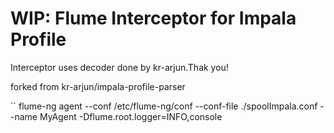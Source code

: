 # WIP: Flume Interceptor for Impala Profile

Interceptor uses decoder done by kr-arjun.Thak you!

forked from kr-arjun/impala-profile-parser

´´ flume-ng agent --conf /etc/flume-ng/conf --conf-file ./spoolImpala.conf --name MyAgent -Dflume.root.logger=INFO,console